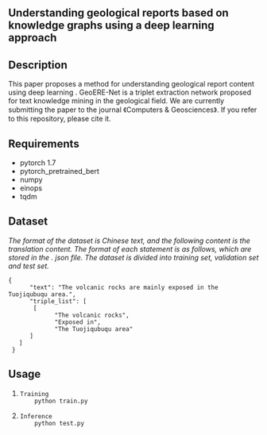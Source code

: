 ## Understanding geological reports based on knowledge graphs using a deep learning approach



## Description

This paper proposes a  method for understanding  geological report content using deep learning . GeoERE-Net is a triplet extraction network proposed for text knowledge mining in the geological field. We are currently submitting the paper to the journal 《Computers & Geosciences》. If you refer to this repository, please cite it.

## Requirements

- pytorch 1.7
- pytorch_pretrained_bert
- numpy
- einops
- tqdm

## Dataset

*The format of the dataset is Chinese text, and the following content is the translation content. The format of each statement is as follows, which are stored in the . json file. The dataset is divided into training set, validation set and test set.*

```
{
      "text": "The volcanic rocks are mainly exposed in the Tuojiqubuqu area.",
      "triple_list": [
       [
             "The volcanic rocks",
             "Exposed in",
             "The Tuojiqubuqu area"
      ] 
   ]
 }
```

## Usage

1. ```
   Training
       python train.py
   ```

   

2. ```
   Inference
       python test.py
   ```

